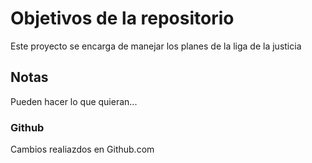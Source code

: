 # Objetivos de la repositorio

Este proyecto se encarga de manejar los planes de la liga de la justicia


## Notas
Pueden hacer lo que quieran...

### Github
Cambios realiazdos en Github.com
